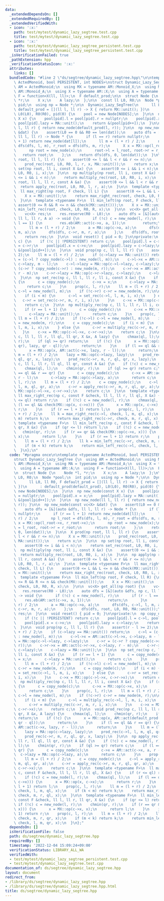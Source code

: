 ```yaml
---
data:
  _extendedDependsOn: []
  _extendedRequiredBy: []
  _extendedVerifiedWith:
  - icon: ':x:'
    path: test/mytest/dynamic_lazy_segtree.test.cpp
    title: test/mytest/dynamic_lazy_segtree.test.cpp
  - icon: ':x:'
    path: test/mytest/dynamic_lazy_segtree_persistent.test.cpp
    title: test/mytest/dynamic_lazy_segtree_persistent.test.cpp
  _isVerificationFailed: true
  _pathExtension: hpp
  _verificationStatusIcon: ':x:'
  attributes:
    links: []
  bundledCode: "#line 2 \"ds/segtree/dynamic_lazy_segtree.hpp\"\n\ntemplate <typename\
    \ ActedMonoid, bool PERSISTENT, int NODES>\nstruct Dynamic_Lazy_SegTree {\n  using\
    \ AM = ActedMonoid;\n  using MX = typename AM::Monoid_X;\n  using MA = typename\
    \ AM::Monoid_A;\n  using X = typename AM::X;\n  using A = typename AM::A;\n  using\
    \ F = function<X(ll, ll)>;\n  F default_prod;\n\n  struct Node {\n    Node *l,\
    \ *r;\n    X x;\n    A lazy;\n  };\n\n  const ll L0, R0;\n  Node *pool;\n  int\
    \ pid;\n  using np = Node *;\n\n  Dynamic_Lazy_SegTree(\n      ll L0, ll R0, F\
    \ default_prod = [](ll l, ll r) -> X { return MX::unit(); })\n      : default_prod(default_prod),\
    \ L0(L0), R0(R0), pid(0) {\n    pool = new Node[NODES];\n  }\n\n  np new_node(const\
    \ X x) {\n    pool[pid].l = pool[pid].r = nullptr;\n    pool[pid].x = x;\n   \
    \ pool[pid].lazy = MA::unit();\n    return &(pool[pid++]);\n  }\n\n  np new_node(ll\
    \ l, ll r) { return new_node(default_prod(l, r)); }\n\n  np new_node(const vc<X>\
    \ &dat) {\n    assert(L0 == 0 && R0 == len(dat));\n    auto dfs = [&](auto &dfs,\
    \ ll l, ll r) -> Node * {\n      if (l == r) return nullptr;\n      if (r == l\
    \ + 1) return new_node(dat[l]);\n      ll m = (l + r) / 2;\n      np l_root =\
    \ dfs(dfs, l, m), r_root = dfs(dfs, m, r);\n      X x = MX::op(l_root->x, r_root->x);\n\
    \      np root = new_node(x);\n      root->l = l_root, root->r = r_root;\n   \
    \   return root;\n    };\n    return dfs(dfs, 0, len(dat));\n  }\n\n  X prod(np\
    \ root, ll l, ll r) {\n    assert(0 <= l && l < r && r <= n);\n    X x = MX::unit();\n\
    \    prod_rec(root, L0, R0, l, r, x, MA::unit());\n    return x;\n  }\n\n  np\
    \ set(np root, ll i, const X &x) {\n    assert(0 <= i && i < n);\n    return set_rec(root,\
    \ L0, R0, i, x);\n  }\n\n  np multiply(np root, ll i, const X &x) {\n    assert(0\
    \ <= i && i < n);\n    return multiply_rec(root, L0, R0, i, x);\n  }\n\n  np apply(np\
    \ root, ll l, ll r, const A &a) {\n    assert(0 <= l && l < r && r <= n);\n  \
    \  return apply_rec(root, L0, R0, l, r, a);\n  }\n\n  template <typename F>\n\
    \  ll max_right(np root, F check, ll L) {\n    assert(0 <= L && L <= n && check(MX::unit()));\n\
    \    X x = MX::unit();\n    return max_right_rec(root, check, L0, R0, L, x);\n\
    \  }\n\n  template <typename F>\n  ll min_left(np root, F check, ll R) {\n   \
    \ assert(0 <= R && R <= n && check(MX::unit()));\n    X x = MX::unit();\n    return\
    \ min_left_rec(root, check, L0, R0, R, x);\n  }\n\n  vc<X> get_all(np root) {\n\
    \    vc<X> res;\n    res.reserve(R0 - L0);\n    auto dfs = [&](auto &dfs, np c,\
    \ ll l, ll r, A a) -> void {\n      if (!c) c = new_node(l, r);\n      if (r -\
    \ l == 1) {\n        res.eb(AM::act(c->x, a, 1));\n        return;\n      }\n\
    \      ll m = (l + r) / 2;\n      a = MA::op(c->a, a);\n      dfs(dfs, c->l, l,\
    \ m, a);\n      dfs(dfs, c->r, m, r, a);\n    };\n    dfs(dfs, root, L0, R0, MA::unit());\n\
    \    return res;\n  }\n\n  void reset() { pid = 0; }\n\nprivate:\n  np copy_node(np\
    \ c) {\n    if (!c || !PERSISTENT) return c;\n    pool[pid].l = c->l, pool[pid].r\
    \ = c->r;\n    pool[pid].x = c->x;\n    pool[pid].lazy = c->lazy;\n    return\
    \ &(pool[pid++]);\n  }\n\n  void prop(np c, ll l, ll r) {\n    assert(r - l >=\
    \ 2);\n    ll m = (l + r) / 2;\n    if (c->lazy == MA::unit()) return;\n    c->l\
    \ = (c->l ? copy_node(c->l) : new_node(l, m));\n    c->l->x = AM::act(c->l->x,\
    \ c->lazy, m - l);\n    c->l->lazy = MA::op(c->l->lazy, c->lazy);\n    c->r =\
    \ (c->r ? copy_node(c->r) : new_node(m, r));\n    c->r->x = AM::act(c->r->x, c->lazy,\
    \ r - m);\n    c->r->lazy = MA::op(c->r->lazy, c->lazy);\n    c->lazy = MA::unit();\n\
    \  }\n\n  np set_rec(np c, ll l, ll r, ll i, const X &x) {\n    if (r == l + 1)\
    \ {\n      c = copy_node(c);\n      c->x = x;\n      c->lazy = MA::unit();\n \
    \     return c;\n    }\n    prop(c, l, r);\n    ll m = (l + r) / 2;\n    if (!c->l)\
    \ c->l = new_node(l, m);\n    if (!c->r) c->r = new_node(m, r);\n\n    c = copy_node(c);\n\
    \    if (i < m) {\n      c->l = set_rec(c->l, l, m, i, x);\n    } else {\n   \
    \   c->r = set_rec(c->r, m, r, i, x);\n    }\n    c->x = MX::op(c->l->x, c->r->x);\n\
    \    return c;\n  }\n\n  np multiply_rec(np c, ll l, ll r, ll i, const X &x) {\n\
    \    if (r == l + 1) {\n      c = copy_node(c);\n      c->x = MX::op(c->x, x);\n\
    \      c->lazy = MA::unit();\n      return c;\n    }\n    prop(c, l, r);\n   \
    \ ll m = (l + r) / 2;\n    if (!c->l) c->l = new_node(l, m);\n    if (!c->r) c->r\
    \ = new_node(m, r);\n\n    c = copy_node(c);\n    if (i < m) {\n      c->l = multiply_rec(c->l,\
    \ l, m, i, x);\n    } else {\n      c->r = multiply_rec(c->r, m, r, i, x);\n \
    \   }\n    c->x = MX::op(c->l->x, c->r->x);\n    return c;\n  }\n\n  void prod_rec(np\
    \ c, ll l, ll r, ll ql, ll qr, X &x, A lazy) {\n    chmax(ql, l);\n    chmin(qr,\
    \ r);\n    if (ql >= qr) return;\n    if (!c) {\n      x = MX::op(x, AM::act(default_prod(ql,\
    \ qr), lazy, qr - ql));\n      return;\n    }\n    if (l == ql && r == qr) {\n\
    \      x = MX::op(x, AM::act(c->x, lazy, r - l));\n      return;\n    }\n    ll\
    \ m = (l + r) / 2;\n    lazy = MA::op(c->lazy, lazy);\n    prod_rec(c->l, l, m,\
    \ ql, qr, x, lazy);\n    prod_rec(c->r, m, r, ql, qr, x, lazy);\n  }\n\n  np apply_rec(np\
    \ c, ll l, ll r, ll ql, ll qr, const A &a) {\n    if (!c) c = new_node(l, r);\n\
    \    chmax(ql, l);\n    chmin(qr, r);\n    if (ql >= qr) return c;\n    if (l\
    \ == ql && r == qr) {\n      c = copy_node(c);\n      c->x = AM::act(c->x, a,\
    \ r - l);\n      c->lazy = MA::op(c->lazy, a);\n      return c;\n    }\n    prop(c,\
    \ l, r);\n    ll m = (l + r) / 2;\n    c = copy_node(c);\n    c->l = apply_rec(c->l,\
    \ l, m, ql, qr, a);\n    c->r = apply_rec(c->r, m, r, ql, qr, a);\n    c->x =\
    \ MX::op(c->l->x, c->r->x);\n    return c;\n  }\n\n  template <typename F>\n \
    \ ll max_right_rec(np c, const F &check, ll l, ll r, ll ql, X &x) {\n    if (r\
    \ <= ql) return r;\n    if (!c) c = new_node(l, r);\n    chmax(ql, l);\n    if\
    \ (l == ql && check(MX::op(x, c->x))) {\n      x = MX::op(x, c->x);\n      return\
    \ r;\n    }\n    if (r == l + 1) return l;\n    prop(c, l, r);\n    ll m = (l\
    \ + r) / 2;\n    ll k = max_right_rec(c->l, check, l, m, ql, x);\n    if (k <\
    \ m) return k;\n    return max_right_rec(c->r, check, m, r, ql, x);\n  }\n\n \
    \ template <typename F>\n  ll min_left_rec(np c, const F &check, ll l, ll r, ll\
    \ qr, X &x) {\n    if (qr <= l) return l;\n    if (!c) c = new_node(l, r);\n \
    \   chmin(qr, r);\n    if (r == qr && check(MX::op(c->x, x))) {\n      x = MX::op(c->x,\
    \ x);\n      return l;\n    }\n    if (r == l + 1) return r;\n    prop(c, l, r);\n\
    \    ll m = (l + r) / 2;\n    ll k = min_left_rec(c->r, check, m, r, qr, x);\n\
    \    if (m < k) return k;\n    return min_left_rec(c->l, check, l, m, qr, x);\n\
    \  }\n};\n"
  code: "#pragma once\n\ntemplate <typename ActedMonoid, bool PERSISTENT, int NODES>\n\
    struct Dynamic_Lazy_SegTree {\n  using AM = ActedMonoid;\n  using MX = typename\
    \ AM::Monoid_X;\n  using MA = typename AM::Monoid_A;\n  using X = typename AM::X;\n\
    \  using A = typename AM::A;\n  using F = function<X(ll, ll)>;\n  F default_prod;\n\
    \n  struct Node {\n    Node *l, *r;\n    X x;\n    A lazy;\n  };\n\n  const ll\
    \ L0, R0;\n  Node *pool;\n  int pid;\n  using np = Node *;\n\n  Dynamic_Lazy_SegTree(\n\
    \      ll L0, ll R0, F default_prod = [](ll l, ll r) -> X { return MX::unit();\
    \ })\n      : default_prod(default_prod), L0(L0), R0(R0), pid(0) {\n    pool =\
    \ new Node[NODES];\n  }\n\n  np new_node(const X x) {\n    pool[pid].l = pool[pid].r\
    \ = nullptr;\n    pool[pid].x = x;\n    pool[pid].lazy = MA::unit();\n    return\
    \ &(pool[pid++]);\n  }\n\n  np new_node(ll l, ll r) { return new_node(default_prod(l,\
    \ r)); }\n\n  np new_node(const vc<X> &dat) {\n    assert(L0 == 0 && R0 == len(dat));\n\
    \    auto dfs = [&](auto &dfs, ll l, ll r) -> Node * {\n      if (l == r) return\
    \ nullptr;\n      if (r == l + 1) return new_node(dat[l]);\n      ll m = (l +\
    \ r) / 2;\n      np l_root = dfs(dfs, l, m), r_root = dfs(dfs, m, r);\n      X\
    \ x = MX::op(l_root->x, r_root->x);\n      np root = new_node(x);\n      root->l\
    \ = l_root, root->r = r_root;\n      return root;\n    };\n    return dfs(dfs,\
    \ 0, len(dat));\n  }\n\n  X prod(np root, ll l, ll r) {\n    assert(0 <= l &&\
    \ l < r && r <= n);\n    X x = MX::unit();\n    prod_rec(root, L0, R0, l, r, x,\
    \ MA::unit());\n    return x;\n  }\n\n  np set(np root, ll i, const X &x) {\n\
    \    assert(0 <= i && i < n);\n    return set_rec(root, L0, R0, i, x);\n  }\n\n\
    \  np multiply(np root, ll i, const X &x) {\n    assert(0 <= i && i < n);\n  \
    \  return multiply_rec(root, L0, R0, i, x);\n  }\n\n  np apply(np root, ll l,\
    \ ll r, const A &a) {\n    assert(0 <= l && l < r && r <= n);\n    return apply_rec(root,\
    \ L0, R0, l, r, a);\n  }\n\n  template <typename F>\n  ll max_right(np root, F\
    \ check, ll L) {\n    assert(0 <= L && L <= n && check(MX::unit()));\n    X x\
    \ = MX::unit();\n    return max_right_rec(root, check, L0, R0, L, x);\n  }\n\n\
    \  template <typename F>\n  ll min_left(np root, F check, ll R) {\n    assert(0\
    \ <= R && R <= n && check(MX::unit()));\n    X x = MX::unit();\n    return min_left_rec(root,\
    \ check, L0, R0, R, x);\n  }\n\n  vc<X> get_all(np root) {\n    vc<X> res;\n \
    \   res.reserve(R0 - L0);\n    auto dfs = [&](auto &dfs, np c, ll l, ll r, A a)\
    \ -> void {\n      if (!c) c = new_node(l, r);\n      if (r - l == 1) {\n    \
    \    res.eb(AM::act(c->x, a, 1));\n        return;\n      }\n      ll m = (l +\
    \ r) / 2;\n      a = MA::op(c->a, a);\n      dfs(dfs, c->l, l, m, a);\n      dfs(dfs,\
    \ c->r, m, r, a);\n    };\n    dfs(dfs, root, L0, R0, MA::unit());\n    return\
    \ res;\n  }\n\n  void reset() { pid = 0; }\n\nprivate:\n  np copy_node(np c) {\n\
    \    if (!c || !PERSISTENT) return c;\n    pool[pid].l = c->l, pool[pid].r = c->r;\n\
    \    pool[pid].x = c->x;\n    pool[pid].lazy = c->lazy;\n    return &(pool[pid++]);\n\
    \  }\n\n  void prop(np c, ll l, ll r) {\n    assert(r - l >= 2);\n    ll m = (l\
    \ + r) / 2;\n    if (c->lazy == MA::unit()) return;\n    c->l = (c->l ? copy_node(c->l)\
    \ : new_node(l, m));\n    c->l->x = AM::act(c->l->x, c->lazy, m - l);\n    c->l->lazy\
    \ = MA::op(c->l->lazy, c->lazy);\n    c->r = (c->r ? copy_node(c->r) : new_node(m,\
    \ r));\n    c->r->x = AM::act(c->r->x, c->lazy, r - m);\n    c->r->lazy = MA::op(c->r->lazy,\
    \ c->lazy);\n    c->lazy = MA::unit();\n  }\n\n  np set_rec(np c, ll l, ll r,\
    \ ll i, const X &x) {\n    if (r == l + 1) {\n      c = copy_node(c);\n      c->x\
    \ = x;\n      c->lazy = MA::unit();\n      return c;\n    }\n    prop(c, l, r);\n\
    \    ll m = (l + r) / 2;\n    if (!c->l) c->l = new_node(l, m);\n    if (!c->r)\
    \ c->r = new_node(m, r);\n\n    c = copy_node(c);\n    if (i < m) {\n      c->l\
    \ = set_rec(c->l, l, m, i, x);\n    } else {\n      c->r = set_rec(c->r, m, r,\
    \ i, x);\n    }\n    c->x = MX::op(c->l->x, c->r->x);\n    return c;\n  }\n\n\
    \  np multiply_rec(np c, ll l, ll r, ll i, const X &x) {\n    if (r == l + 1)\
    \ {\n      c = copy_node(c);\n      c->x = MX::op(c->x, x);\n      c->lazy = MA::unit();\n\
    \      return c;\n    }\n    prop(c, l, r);\n    ll m = (l + r) / 2;\n    if (!c->l)\
    \ c->l = new_node(l, m);\n    if (!c->r) c->r = new_node(m, r);\n\n    c = copy_node(c);\n\
    \    if (i < m) {\n      c->l = multiply_rec(c->l, l, m, i, x);\n    } else {\n\
    \      c->r = multiply_rec(c->r, m, r, i, x);\n    }\n    c->x = MX::op(c->l->x,\
    \ c->r->x);\n    return c;\n  }\n\n  void prod_rec(np c, ll l, ll r, ll ql, ll\
    \ qr, X &x, A lazy) {\n    chmax(ql, l);\n    chmin(qr, r);\n    if (ql >= qr)\
    \ return;\n    if (!c) {\n      x = MX::op(x, AM::act(default_prod(ql, qr), lazy,\
    \ qr - ql));\n      return;\n    }\n    if (l == ql && r == qr) {\n      x = MX::op(x,\
    \ AM::act(c->x, lazy, r - l));\n      return;\n    }\n    ll m = (l + r) / 2;\n\
    \    lazy = MA::op(c->lazy, lazy);\n    prod_rec(c->l, l, m, ql, qr, x, lazy);\n\
    \    prod_rec(c->r, m, r, ql, qr, x, lazy);\n  }\n\n  np apply_rec(np c, ll l,\
    \ ll r, ll ql, ll qr, const A &a) {\n    if (!c) c = new_node(l, r);\n    chmax(ql,\
    \ l);\n    chmin(qr, r);\n    if (ql >= qr) return c;\n    if (l == ql && r ==\
    \ qr) {\n      c = copy_node(c);\n      c->x = AM::act(c->x, a, r - l);\n    \
    \  c->lazy = MA::op(c->lazy, a);\n      return c;\n    }\n    prop(c, l, r);\n\
    \    ll m = (l + r) / 2;\n    c = copy_node(c);\n    c->l = apply_rec(c->l, l,\
    \ m, ql, qr, a);\n    c->r = apply_rec(c->r, m, r, ql, qr, a);\n    c->x = MX::op(c->l->x,\
    \ c->r->x);\n    return c;\n  }\n\n  template <typename F>\n  ll max_right_rec(np\
    \ c, const F &check, ll l, ll r, ll ql, X &x) {\n    if (r <= ql) return r;\n\
    \    if (!c) c = new_node(l, r);\n    chmax(ql, l);\n    if (l == ql && check(MX::op(x,\
    \ c->x))) {\n      x = MX::op(x, c->x);\n      return r;\n    }\n    if (r ==\
    \ l + 1) return l;\n    prop(c, l, r);\n    ll m = (l + r) / 2;\n    ll k = max_right_rec(c->l,\
    \ check, l, m, ql, x);\n    if (k < m) return k;\n    return max_right_rec(c->r,\
    \ check, m, r, ql, x);\n  }\n\n  template <typename F>\n  ll min_left_rec(np c,\
    \ const F &check, ll l, ll r, ll qr, X &x) {\n    if (qr <= l) return l;\n   \
    \ if (!c) c = new_node(l, r);\n    chmin(qr, r);\n    if (r == qr && check(MX::op(c->x,\
    \ x))) {\n      x = MX::op(c->x, x);\n      return l;\n    }\n    if (r == l +\
    \ 1) return r;\n    prop(c, l, r);\n    ll m = (l + r) / 2;\n    ll k = min_left_rec(c->r,\
    \ check, m, r, qr, x);\n    if (m < k) return k;\n    return min_left_rec(c->l,\
    \ check, l, m, qr, x);\n  }\n};"
  dependsOn: []
  isVerificationFile: false
  path: ds/segtree/dynamic_lazy_segtree.hpp
  requiredBy: []
  timestamp: '2022-12-04 15:09:24+09:00'
  verificationStatus: LIBRARY_ALL_WA
  verifiedWith:
  - test/mytest/dynamic_lazy_segtree_persistent.test.cpp
  - test/mytest/dynamic_lazy_segtree.test.cpp
documentation_of: ds/segtree/dynamic_lazy_segtree.hpp
layout: document
redirect_from:
- /library/ds/segtree/dynamic_lazy_segtree.hpp
- /library/ds/segtree/dynamic_lazy_segtree.hpp.html
title: ds/segtree/dynamic_lazy_segtree.hpp
---
```

